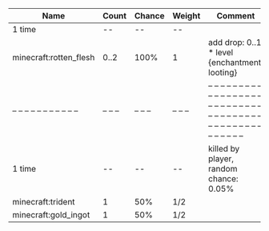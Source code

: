 | Name                   | Count | Chance | Weight | Comment                                                                                                |
| ---------------------- | ----- | ------ | ------ | ------------------------------------------------------------------------------------------------------ |
| 1 time                 |    -- |     -- |     -- |                                                                                                        |
| minecraft:rotten_flesh |  0..2 |   100% |      1 | add drop: 0..1 * level {enchantment: looting}                                                          |
| – – – – – – – – – – –  | – – – | – – –  | – – –  | – – – – – – – – – – – – – – – – – – – – – – – – – – – – – – – – – – – – – – – – – – – – – – – – – – –  |
| 1 time                 |    -- |     -- |     -- | killed by player, random chance: 0.05%|{enchantment: looting}: 0.060000000000000005% + 0.01%*(level-1) |
| minecraft:trident      |     1 |    50% |    1/2 |                                                                                                        |
| minecraft:gold_ingot   |     1 |    50% |    1/2 |                                                                                                        |
